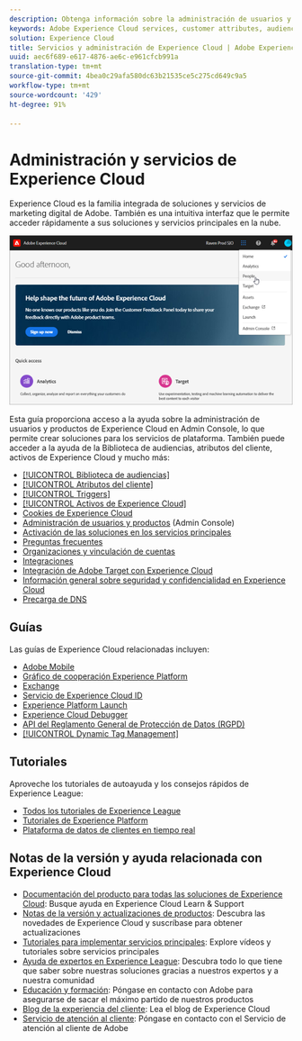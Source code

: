 ```yaml
---
description: Obtenga información sobre la administración de usuarios y productos en Adobe Admin Console, habilite soluciones para los servicios de Experience Cloud y conozca la biblioteca de Audiencias, los atributos del cliente y los recursos de Experience Cloud, entre otras cosas.
keywords: Adobe Experience Cloud services, customer attributes, audiences, user and product administration
solution: Experience Cloud
title: Servicios y administración de Experience Cloud | Adobe Experience Cloud
uuid: aec6f689-e617-4876-ae6c-e961cfcb991a
translation-type: tm+mt
source-git-commit: 4bea0c29afa580dc63b21535ce5c275cd649c9a5
workflow-type: tm+mt
source-wordcount: '429'
ht-degree: 91%

---
```



# Administración y servicios de Experience Cloud

Experience Cloud es la familia integrada de soluciones y servicios de marketing digital de Adobe. También es una intuitiva interfaz que le permite acceder rápidamente a sus soluciones y servicios principales en la nube.

![Experience Cloud](assets/cloud-pulldown.png)

Esta guía proporciona acceso a la ayuda sobre la administración de usuarios y productos de Experience Cloud en Admin Console, lo que permite crear soluciones para los servicios de plataforma. También puede acceder a la ayuda de la Biblioteca de audiencias, atributos del cliente, activos de Experience Cloud y mucho más:

* [[!UICONTROL Biblioteca de audiencias]](audience-library/audience-library.md)
* [[!UICONTROL Atributos del cliente]](attributes/attributes.md)
* [[!UICONTROL Triggers]](activation/triggers.md)
* [[!UICONTROL Activos de Experience Cloud]](experience-cloud-assets/experience-cloud-assets.md)
* [Cookies de Experience Cloud](cookies/cookies-privacy.md)
* [Administración de usuarios y productos](admin-getting-started/admin-getting-started.md) (Admin Console)
* [Activación de las soluciones en los servicios principales](core-services/core-services.md)
* [Preguntas frecuentes](admin-getting-started/admin-getting-started.md)
* [Organizaciones y vinculación de cuentas](admin-getting-started/organizations.md)
* [Integraciones](marketing-cloud-integrations.md)
* [Integración de Adobe Target con Experience Cloud](https://docs.adobe.com/content/help/es-ES/target/using/integrate/a4t/a4t.html)
* [Información general sobre seguridad y confidencialidad en Experience Cloud](assets/Adobe-Marketing-Cloud-Privacy-and-Security-Overview.pdf)
* [Precarga de DNS](admin-getting-started/admin-getting-started.md#concept_6BC8C6856E3644F8956D7AD0A96383B7)

## Guías

Las guías de Experience Cloud relacionadas incluyen:

* [Adobe Mobile](https://docs.adobe.com/content/help/es-ES/mobile-services/using/home.html)
* [Gráfico de cooperación Experience Platform](https://docs.adobe.com/content/help/es-ES/device-co-op/using/home.html)
* [Exchange](https://experiencecloud.adobeexchange.com/)
* [Servicio de Experience Cloud ID](https://docs.adobe.com/content/help/es-ES/id-service/using/home.html)
* [Experience Platform Launch](https://docs.adobe.com/content/help/es-ES/launch/using/overview.html)
* [Experience Cloud Debugger](https://docs.adobe.com/content/help/es-ES/debugger/using/experience-cloud-debugger.html)
* [API del Reglamento General de Protección de Datos (RGPD)](https://www.adobe.io/apis/experiencecloud/gdpr.html)
* [[!UICONTROL Dynamic Tag Management]](https://docs.adobe.com/content/help/es-ES/dtm/using/dtm-home.html)

## Tutoriales

Aproveche los tutoriales de autoayuda y los consejos rápidos de Experience League:

* [Todos los tutoriales de Experience League](https://experienceleague.corp.adobe.com/?lang=en#quick-how-tos)
* [Tutoriales de Experience Platform](https://experienceleague.corp.adobe.com/docs/core-services-learn/tutorials/overview.html?lang=en)
* [Plataforma de datos de clientes en tiempo real](https://experienceleague.corp.adobe.com/docs/platform-learn/tutorials/rtcdp/understanding-the-real-time-customer-data-platform.html?lang=en)

## Notas de la versión y ayuda relacionada con Experience Cloud

* [Documentación del producto para todas las soluciones de Experience Cloud](https://docs.adobe.com/content/help/es-ES/experience-cloud/user-guides/home.html): Busque ayuda en Experience Cloud Learn &amp; Support
* [Notas de la versión y actualizaciones de productos](https://docs.adobe.com/content/help/es-ES/release-notes/experience-cloud/current.html): Descubra las novedades de Experience Cloud y suscríbase para obtener actualizaciones
* [Tutoriales para implementar servicios principales](https://docs.adobe.com/content/help/en/core-services-learn/tutorials/overview.html): Explore vídeos y tutoriales sobre servicios principales
* [Ayuda de expertos en Experience League](https://landing.adobe.com/experience-league/): Descubra todo lo que tiene que saber sobre nuestras soluciones gracias a nuestros expertos y a nuestra comunidad
* [Educación y formación](https://helpx.adobe.com/es/learning.html?promoid=KAUDK): Póngase en contacto con Adobe para asegurarse de sacar el máximo partido de nuestros productos
* [Blog de la experiencia del cliente](https://theblog.adobe.com/customer-experience/): Lea el blog de Experience Cloud
* [Servicio de atención al cliente](https://helpx.adobe.com/es/contact/enterprise-support.ec.html): Póngase en contacto con el Servicio de atención al cliente de Adobe
